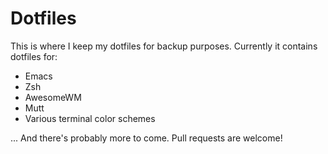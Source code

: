 # Dotfiles

This is where I keep my dotfiles for backup purposes. Currently it contains dotfiles for:

* Emacs
* Zsh
* AwesomeWM
* Mutt
* Various terminal color schemes

... And there's probably more to come. Pull requests are welcome!
